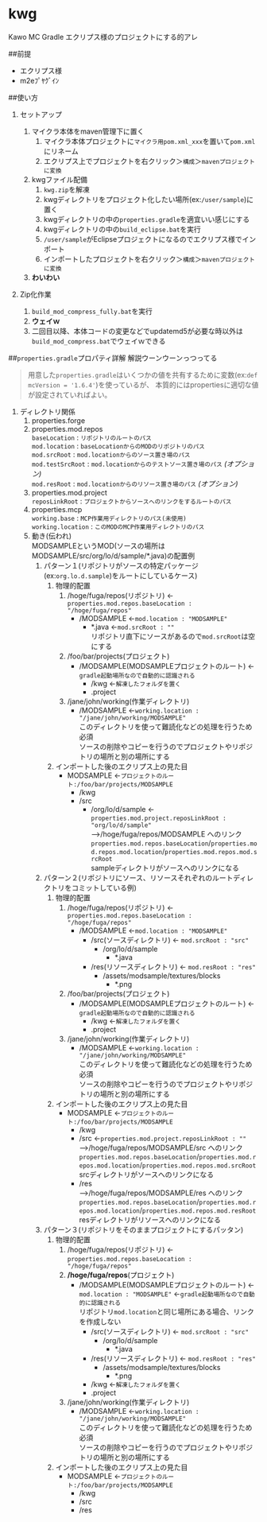kwg
===
Kawo MC Gradle
エクリプス様のプロジェクトにする的アレ

##前提
* エクリプス様
* m2eﾌﾟﾔｸﾞｲﾝ

##使い方
1. セットアップ
	1. マイクラ本体をmaven管理下に置く
		1. マイクラ本体プロジェクトに`マイクラ用pom.xml_xxx`を置いて`pom.xml`にリネーム
		2. エクリプス上でプロジェクトを右クリック＞`構成`＞`mavenプロジェクトに変換`
	2. kwgファイル配備
		1. `kwg.zip`を解凍
		2. kwgディレクトリをプロジェクト化したい場所(ex:`/user/sample`)に置く
		3. kwgディレクトリの中の`properties.gradle`を適宜いい感じにする
		4. kwgディレクトリの中の`build_eclipse.bat`を実行
		5. `/user/sample`がEclipseプロジェクトになるのでエクリプス様でインポート
		6. インポートしたプロジェクトを右クリック＞`構成`＞`mavenプロジェクトに変換`
	3. **わいわい**

2. Zip化作業
	1. `build_mod_compress_fully.bat`を実行
	2. **ウェイｗ**
	3. 二回目以降、本体コードの変更などでupdatemd5が必要な時以外は`build_mod_compress.bat`でウェイｗできる

##`properties.gradle`プロパティ詳解
解説ウーンウーンっつってる

> 用意した`properties.gradle`はいくつかの値を共有するために変数(ex:`def mcVersion = '1.6.4'`)を使っているが、
本質的にはpropertiesに適切な値が設定されていればよい。

1. ディレクトリ関係
	1. properties.forge
	3. properties.mod.repos  
		`baseLocation` : `リポジトリのルートのパス`  
		`mod.location` : `baseLocationからのMODのリポジトリのパス`  
		`mod.srcRoot` : `mod.locationからのソース置き場のパス`  
		`mod.testSrcRoot` : `mod.locationからのテストソース置き場のパス` *(オプション)*  
		`mod.resRoot` : `mod.locationからのリソース置き場のパス`  *(オプション)*  
	4. properties.mod.project  
		`reposLinkRoot` : `プロジェクトからソースへのリンクをするルートのパス`  
	5. properties.mcp  
		`working.base` : `MCP作業用ディレクトリのパス(未使用)`  
		`working.location` : `このMODのMCP作業用ディレクトリのパス`  
	5. 動き(伝われ)  
	MODSAMPLEというMOD(ソースの場所はMODSAMPLE/src/org/lo/d/sample/*.java)の配置例
		1. パターン１(リポジトリがソースの特定パッケージ(ex:`org.lo.d.sample`)をルートにしているケース)
			1. 物理的配置
				1. /hoge/fuga/repos(リポジトリ) <-`properties.mod.repos.baseLocation : "/hoge/fuga/repos"`
					* /MODSAMPLE  <-`mod.location : "MODSAMPLE"`
						* *.java <-`mod.srcRoot : ""`  
						リポジトリ直下にソースがあるので`mod.srcRoot`は空にする
				2. /foo/bar/projects(プロジェクト)
					* /MODSAMPLE(MODSAMPLEプロジェクトのルート) <-`gradle起動場所なので自動的に認識される`
						* /kwg <-`解凍したフォルダを置く`
						* .project
				3. /jane/john/working(作業ディレクトリ)
					* /MODSAMPLE <-`working.location : "/jane/john/working/MODSAMPLE"`  
					このディレクトリを使って難読化などの処理を行うため必須  
					ソースの削除やコピーを行うのでプロジェクトやリポジトリの場所と別の場所にする
			2. インポートした後のエクリプス上の見た目
				* MODSAMPLE <-`プロジェクトのルート:/foo/bar/projects/MODSAMPLE`
					* /kwg
					* /src
						* /org/lo/d/sample <-`properties.mod.project.reposLinkRoot : "org/lo/d/sample"`  
						-->/hoge/fuga/repos/MODSAMPLE へのリンク `properties.mod.repos.baseLocation`/`properties.mod.repos.mod.location`/`properties.mod.repos.mod.srcRoot`  
						sampleディレクトリがソースへのリンクになる  
		2. パターン２(リポジトリにソース、リソースそれぞれのルートディレクトリをコミットしている例)
			1. 物理的配置
				1. /hoge/fuga/repos(リポジトリ) <-`properties.mod.repos.baseLocation : "/hoge/fuga/repos"`
					* /MODSAMPLE <-`mod.location : "MODSAMPLE"`
						* /src(ソースディレクトリ) <- `mod.srcRoot : "src"`
							* /org/lo/d/sample
								* *.java
						* /res(リソースディレクトリ) <- `mod.resRoot : "res"`
							* /assets/modsample/textures/blocks
								* *.png  
				2. /foo/bar/projects(プロジェクト)
					* /MODSAMPLE(MODSAMPLEプロジェクトのルート) <-`gradle起動場所なので自動的に認識される`
						* /kwg <-`解凍したフォルダを置く`
						* .project
				3. /jane/john/working(作業ディレクトリ)
					* /MODSAMPLE <-`working.location : "/jane/john/working/MODSAMPLE"`  
					このディレクトリを使って難読化などの処理を行うため必須  
					ソースの削除やコピーを行うのでプロジェクトやリポジトリの場所と別の場所にする  
			2. インポートした後のエクリプス上の見た目
				* MODSAMPLE <-`プロジェクトのルート:/foo/bar/projects/MODSAMPLE`
					* /kwg
					* /src <-`properties.mod.project.reposLinkRoot : ""`  
					-->/hoge/fuga/repos/MODSAMPLE/src へのリンク `properties.mod.repos.baseLocation`/`properties.mod.repos.mod.location`/`properties.mod.repos.mod.srcRoot`  
					srcディレクトリがソースへのリンクになる  
					* /res  
					-->/hoge/fuga/repos/MODSAMPLE/res へのリンク `properties.mod.repos.baseLocation`/`properties.mod.repos.mod.location`/`properties.mod.repos.mod.resRoot`  
					resディレクトリがリソースへのリンクになる
		3. パターン３(リポジトリをそのままプロジェクトにするパッタン)
			1. 物理的配置
				1. /hoge/fuga/repos(リポジトリ) <-`properties.mod.repos.baseLocation : "/hoge/fuga/repos"`
				2. **/hoge/fuga/repos**(プロジェクト)
					* /MODSAMPLE(MODSAMPLEプロジェクトのルート) <-`mod.location : "MODSAMPLE"` <-`gradle起動場所なので自動的に認識される`  
						リポジトリ`mod.location`と同じ場所にある場合、リンクを作成しない
						* /src(ソースディレクトリ) <- `mod.srcRoot : "src"`
							* /org/lo/d/sample
								* *.java
						* /res(リソースディレクトリ) <- `mod.resRoot : "res"`
							* /assets/modsample/textures/blocks
								* *.png
						* /kwg <-`解凍したフォルダを置く`
						* .project
				3. /jane/john/working(作業ディレクトリ)
					* /MODSAMPLE <-`working.location : "/jane/john/working/MODSAMPLE"`  
					このディレクトリを使って難読化などの処理を行うため必須  
					ソースの削除やコピーを行うのでプロジェクトやリポジトリの場所と別の場所にする  
			2. インポートした後のエクリプス上の見た目
				* MODSAMPLE <-`プロジェクトのルート:/foo/bar/projects/MODSAMPLE`
					* /kwg
					* /src
					* /res

